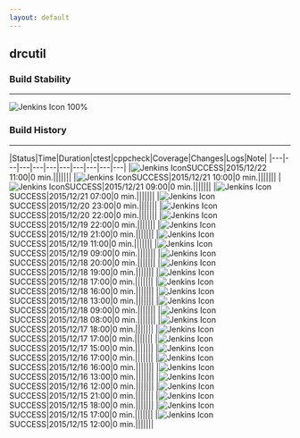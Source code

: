 ```yaml
---
layout: default
---
```

## drcutil
### Build Stability
___
![Jenkins Icon](http://jenkinshrg.github.io/images/48x48/health-80plus.png)
100%
  
### Build History
___
|Status|Time|Duration|<span class='badge'>ctest</span>|<span class='badge'>cppcheck</span>|Coverage|Changes|Logs|Note|
|---|---|---|---|---|---|---|---|---|---|
|![Jenkins Icon](http://jenkinshrg.github.io/images/24x24/blue.png)SUCCESS|2015/12/22 11:00|0 min.|||||||
|![Jenkins Icon](http://jenkinshrg.github.io/images/24x24/blue.png)SUCCESS|2015/12/21 10:00|0 min.|||||||
|![Jenkins Icon](http://jenkinshrg.github.io/images/24x24/blue.png)SUCCESS|2015/12/21 09:00|0 min.|||||||
|![Jenkins Icon](http://jenkinshrg.github.io/images/24x24/blue.png)SUCCESS|2015/12/21 07:00|0 min.|||||||
|![Jenkins Icon](http://jenkinshrg.github.io/images/24x24/blue.png)SUCCESS|2015/12/20 23:00|0 min.|||||||
|![Jenkins Icon](http://jenkinshrg.github.io/images/24x24/blue.png)SUCCESS|2015/12/20 22:00|0 min.|||||||
|![Jenkins Icon](http://jenkinshrg.github.io/images/24x24/blue.png)SUCCESS|2015/12/19 22:00|0 min.|||||||
|![Jenkins Icon](http://jenkinshrg.github.io/images/24x24/blue.png)SUCCESS|2015/12/19 21:00|0 min.|||||||
|![Jenkins Icon](http://jenkinshrg.github.io/images/24x24/blue.png)SUCCESS|2015/12/19 11:00|0 min.|||||||
|![Jenkins Icon](http://jenkinshrg.github.io/images/24x24/blue.png)SUCCESS|2015/12/19 09:00|0 min.|||||||
|![Jenkins Icon](http://jenkinshrg.github.io/images/24x24/blue.png)SUCCESS|2015/12/18 20:00|0 min.|||||||
|![Jenkins Icon](http://jenkinshrg.github.io/images/24x24/blue.png)SUCCESS|2015/12/18 19:00|0 min.|||||||
|![Jenkins Icon](http://jenkinshrg.github.io/images/24x24/blue.png)SUCCESS|2015/12/18 17:00|0 min.|||||||
|![Jenkins Icon](http://jenkinshrg.github.io/images/24x24/blue.png)SUCCESS|2015/12/18 16:00|0 min.|||||||
|![Jenkins Icon](http://jenkinshrg.github.io/images/24x24/blue.png)SUCCESS|2015/12/18 13:00|0 min.|||||||
|![Jenkins Icon](http://jenkinshrg.github.io/images/24x24/blue.png)SUCCESS|2015/12/18 09:00|0 min.|||||||
|![Jenkins Icon](http://jenkinshrg.github.io/images/24x24/blue.png)SUCCESS|2015/12/18 08:00|0 min.|||||||
|![Jenkins Icon](http://jenkinshrg.github.io/images/24x24/blue.png)SUCCESS|2015/12/17 18:00|0 min.|||||||
|![Jenkins Icon](http://jenkinshrg.github.io/images/24x24/blue.png)SUCCESS|2015/12/17 17:00|0 min.|||||||
|![Jenkins Icon](http://jenkinshrg.github.io/images/24x24/blue.png)SUCCESS|2015/12/17 15:00|0 min.|||||||
|![Jenkins Icon](http://jenkinshrg.github.io/images/24x24/blue.png)SUCCESS|2015/12/16 17:00|0 min.|||||||
|![Jenkins Icon](http://jenkinshrg.github.io/images/24x24/blue.png)SUCCESS|2015/12/16 16:00|0 min.|||||||
|![Jenkins Icon](http://jenkinshrg.github.io/images/24x24/blue.png)SUCCESS|2015/12/16 13:00|0 min.|||||||
|![Jenkins Icon](http://jenkinshrg.github.io/images/24x24/blue.png)SUCCESS|2015/12/16 12:00|0 min.|||||||
|![Jenkins Icon](http://jenkinshrg.github.io/images/24x24/blue.png)SUCCESS|2015/12/15 21:00|0 min.|||||||
|![Jenkins Icon](http://jenkinshrg.github.io/images/24x24/blue.png)SUCCESS|2015/12/15 18:00|0 min.|||||||
|![Jenkins Icon](http://jenkinshrg.github.io/images/24x24/blue.png)SUCCESS|2015/12/15 17:00|0 min.|||||||
|![Jenkins Icon](http://jenkinshrg.github.io/images/24x24/blue.png)SUCCESS|2015/12/15 12:00|0 min.|||||||
